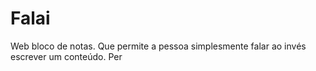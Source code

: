 # Falai
 Web bloco de notas. Que permite a pessoa simplesmente falar ao invés escrever um conteúdo. Per
